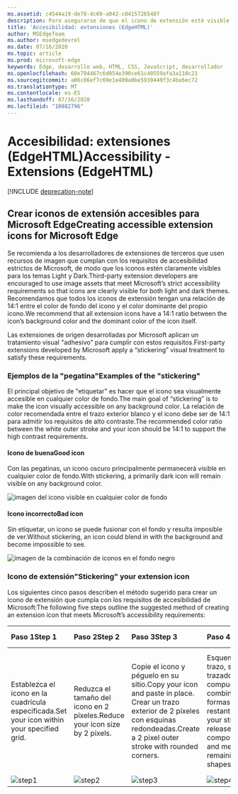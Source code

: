 ```yaml
---
ms.assetid: c4544a19-de78-4c69-a042-c0415726548f
description: Para asegurarse de que el icono de extensión esté visible mientras se encuentra en modo Light y Dark, siga la guía de accesibilidad.
title: 'Accesibilidad: extensiones (EdgeHTML)'
author: MSEdgeTeam
ms.author: msedgedevrel
ms.date: 07/16/2020
ms.topic: article
ms.prod: microsoft-edge
keywords: Edge, desarrollo web, HTML, CSS, JavaScript, desarrollador
ms.openlocfilehash: 60e794467c6d054e390ce61c40559afa3a110c21
ms.sourcegitcommit: a06c86ef7c69e1e400a0be5938449f3c4ba6ec72
ms.translationtype: MT
ms.contentlocale: es-ES
ms.lasthandoff: 07/16/2020
ms.locfileid: "10882796"
---
```

# <span data-ttu-id="0090d-104">Accesibilidad: extensiones (EdgeHTML)</span><span class="sxs-lookup"><span data-stu-id="0090d-104">Accessibility - Extensions (EdgeHTML)</span></span>  

[!INCLUDE [deprecation-note](../includes/deprecation-note.md)]  

## <span data-ttu-id="0090d-105">Crear iconos de extensión accesibles para Microsoft Edge</span><span class="sxs-lookup"><span data-stu-id="0090d-105">Creating accessible extension icons for Microsoft Edge</span></span>

<span data-ttu-id="0090d-106">Se recomienda a los desarrolladores de extensiones de terceros que usen recursos de imagen que cumplan con los requisitos de accesibilidad estrictos de Microsoft, de modo que los iconos estén claramente visibles para los temas Light y Dark.</span><span class="sxs-lookup"><span data-stu-id="0090d-106">Third-party extension developers are encouraged to use image assets that meet Microsoft’s strict accessibility requirements so that icons are clearly visible for both light and dark themes.</span></span> <span data-ttu-id="0090d-107">Recomendamos que todos los iconos de extensión tengan una relación de 14:1 entre el color de fondo del icono y el color dominante del propio icono.</span><span class="sxs-lookup"><span data-stu-id="0090d-107">We recommend that all extension icons have a 14:1 ratio between the icon’s background color and the dominant color of the icon itself.</span></span>


<span data-ttu-id="0090d-108">Las extensiones de origen desarrolladas por Microsoft aplican un tratamiento visual "adhesivo" para cumplir con estos requisitos.</span><span class="sxs-lookup"><span data-stu-id="0090d-108">First-party extensions developed by Microsoft apply a “stickering” visual treatment to satisfy these requirements.</span></span>

### <span data-ttu-id="0090d-109">Ejemplos de la "pegatina"</span><span class="sxs-lookup"><span data-stu-id="0090d-109">Examples of the "stickering"</span></span>

<span data-ttu-id="0090d-110">El principal objetivo de "etiquetar" es hacer que el icono sea visualmente accesible en cualquier color de fondo.</span><span class="sxs-lookup"><span data-stu-id="0090d-110">The main goal of “stickering” is to make the icon visually accessible on any background color.</span></span> <span data-ttu-id="0090d-111">La relación de color recomendada entre el trazo exterior blanco y el icono debe ser de 14:1 para admitir los requisitos de alto contraste.</span><span class="sxs-lookup"><span data-stu-id="0090d-111">The recommended color ratio between the white outer stroke and your icon should be 14:1 to support the high contrast requirements.</span></span>

#### <span data-ttu-id="0090d-112">Icono de buena</span><span class="sxs-lookup"><span data-stu-id="0090d-112">Good icon</span></span>
<span data-ttu-id="0090d-113">Con las pegatinas, un icono oscuro principalmente permanecerá visible en cualquier color de fondo.</span><span class="sxs-lookup"><span data-stu-id="0090d-113">With stickering, a primarily dark icon will remain visible on any background color.</span></span>


![imagen del icono visible en cualquier color de fondo](./../media/accessibility-light-to-dark-good.png)

#### <span data-ttu-id="0090d-115">Icono incorrecto</span><span class="sxs-lookup"><span data-stu-id="0090d-115">Bad icon</span></span>
<span data-ttu-id="0090d-116">Sin etiquetar, un icono se puede fusionar con el fondo y resulta imposible de ver.</span><span class="sxs-lookup"><span data-stu-id="0090d-116">Without stickering, an icon could blend in with the background and become impossible to see.</span></span>


![imagen de la combinación de iconos en el fondo negro](./../media/accessibility-light-to-dark-bad.png)

### <span data-ttu-id="0090d-118">Icono de extensión</span><span class="sxs-lookup"><span data-stu-id="0090d-118">"Stickering" your extension icon</span></span>

<span data-ttu-id="0090d-119">Los siguientes cinco pasos describen el método sugerido para crear un icono de extensión que cumpla con los requisitos de accesibilidad de Microsoft:</span><span class="sxs-lookup"><span data-stu-id="0090d-119">The following five steps outline the suggested method of creating an extension icon that meets Microsoft’s accessibility requirements:</span></span>


| <span data-ttu-id="0090d-120">Paso 1</span><span class="sxs-lookup"><span data-stu-id="0090d-120">Step 1</span></span>                                       | <span data-ttu-id="0090d-121">Paso 2</span><span class="sxs-lookup"><span data-stu-id="0090d-121">Step 2</span></span>                                       | <span data-ttu-id="0090d-122">Paso 3</span><span class="sxs-lookup"><span data-stu-id="0090d-122">Step 3</span></span>                                                                                 | <span data-ttu-id="0090d-123">Paso 4</span><span class="sxs-lookup"><span data-stu-id="0090d-123">Step 4</span></span>                                                                          | <span data-ttu-id="0090d-124">Paso 5</span><span class="sxs-lookup"><span data-stu-id="0090d-124">Step 5</span></span>                                                       |
|:---------------------------------------------|:---------------------------------------------|:---------------------------------------------------------------------------------------|:--------------------------------------------------------------------------------|:-------------------------------------------------------------|
| <span data-ttu-id="0090d-125">Establezca el icono en la cuadrícula especificada.</span><span class="sxs-lookup"><span data-stu-id="0090d-125">Set your icon within your specified grid.</span></span>    | <span data-ttu-id="0090d-126">Reduzca el tamaño del icono en 2 píxeles.</span><span class="sxs-lookup"><span data-stu-id="0090d-126">Reduce your icon size by 2 pixels.</span></span>           | <span data-ttu-id="0090d-127">Copie el icono y péguelo en su sitio.</span><span class="sxs-lookup"><span data-stu-id="0090d-127">Copy your icon and paste in place.</span></span> <span data-ttu-id="0090d-128">Crear un trazo exterior de 2 píxeles con esquinas redondeadas.</span><span class="sxs-lookup"><span data-stu-id="0090d-128">Create a 2 pixel outer stroke with rounded corners.</span></span> | <span data-ttu-id="0090d-129">Esquematizar el trazo, soltar el trazado compuesto y combinar las formas restantes.</span><span class="sxs-lookup"><span data-stu-id="0090d-129">Outline your stroke, release the compound path, and merge the remaining shapes.</span></span> | <span data-ttu-id="0090d-130">Colorea el trazo exterior blanco y el icono interno como desee.</span><span class="sxs-lookup"><span data-stu-id="0090d-130">Color the outer stroke white and the inner icon as you wish.</span></span> |
| ![step1](./../media/accessibility-step1.png) | ![step2](./../media/accessibility-step2.png) | ![step3](./../media/accessibility-step3.png)                                           | ![step4](./../media/accessibility-step4.png)                                    | ![step5](./../media/accessibility-step5.png)                 |

